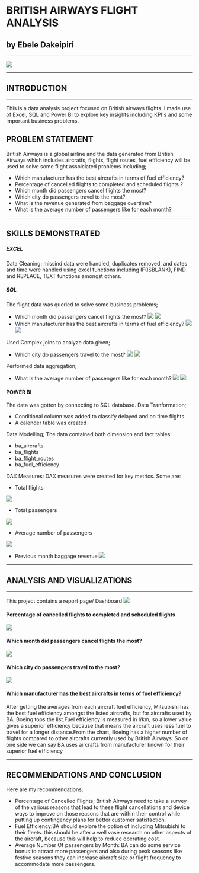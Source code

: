 # BRITISH AIRWAYS FLIGHT ANALYSIS
## by Ebele Dakeipiri
___
![](Images/BA_logo.png)
___
## INTRODUCTION
___
This is a data analysis project focused on British airways flights. I made use of Excel, SQL and Power BI to explore key insights including KPI's and some important business problems.
## PROBLEM STATEMENT
British Airways is a global airline and the data generated from British Airways which includes aircratfs, flights, flight routes, fuel efficiency will be used to solve some flight assoiciated problems including;
* Which manufacturer has the best aircrafts in terms of fuel efficiency?
* Percentage of cancelled flights to completed and scheduled flights ?
* Which month did passengers cancel flights the most?
* Which city do passengers travel to the most?
* What is the revenue generated from baggage overtime?
* What is the average number of passengers like for each month?
___
## SKILLS DEMONSTRATED
##### EXCEL 
Data Cleaning: missind data were handled, duplicates removed, and dates and time were handled using excel functions including IF(ISBLANK), FIND and REPLACE, TEXT functions amongst others.
##### SQL 
The flight data was queried to solve some business problems;
* Which month did passengers cancel flights the most?
![](Images/cancelled_flights.png)
![](Images/cancelled_flightsR.png)
* Which manufacturer has the best aircrafts in terms of fuel efficiency?
![](Images/best_fuel_efficiency.png)
![](Images/best_fuel_effiR.png)

Used Complex joins to analyze data given;
* Which city do passengers travel to the most?
![](Images/city_travelled_most.png)
![](Images/city_travelled_mostR.png)

Performed data aggregation;
* What is the average number of passengers like for each month?
![](Images/avg_pass_by_month.png)
![](Images/avg_passenger_per_mon.png)
#### POWER BI
The data was gotten by connecting to SQL database.
Data Tranformation;
* Conditional column was added to classify delayed and on time flights
* A calender table was created

Data Modelling; The data contained both dimension and fact tables
* ba_aircrafts
* ba_flights
* ba_flight_routes
* ba_fuel_efficiency

DAX Measures; DAX measures were created for key metrics. Some are:
* Total flights
  
![](Images/total_flightsDAX.png)

* Total passengers
  
![](Images/total_passDAX.png) 

* Average number of passengers
  
![](Images/avg_passDAX.png)

* Previous month baggage revenue
![](Images/prev_baggage_rev.png)

___
## ANALYSIS AND VISUALIZATIONS
___
This project contains a report page/ Dashboard
![](Images/BA_Analysis_dashboard.png)
#### Percentage of cancelled flights to completed and scheduled flights 
![](Images/Total_flights_by_status.png)
#### Which month did passengers cancel flights the most?
![](Images/Cancelled_flights_by_month.png)
#### Which city do passengers travel to the most?
![](Images/TOP5_cities_travelled_to.png)
#### Which manufacturer has the best aircrafts in terms of fuel efficiency? 
After getting the averages from each aircraft fuel efficiency, Mitsubishi has the best fuel efficiency amongst the listed aircrafts, but for aircrafts used by BA, Boeing tops the list.Fuel efficiency is measured in l/km, so a lower value gives a superior efficiency because that means the aircraft uses less fuel to travel for a longer distance.From the chart, Boeing has a higher number of flights compared to other aircrafts currently used by British Airways. So on one side we can say BA uses  aircrafts from manufacturer known for their superior fuel efficiency
___
## RECOMMENDATIONS AND CONCLUSION
Here are my recommendations;
* Percentage of Cancelled Flights; British Airways need to take a survey of the various reasons that lead to these flight cancellations and device ways to improve on those reasons that are within their control while putting up contingency plans for better customer satisfaction.
* Fuel Efficiency:BA should  explore the option of including Mitsubishi to their fleets. this should be after a well vase research on other aspects of the aircraft, because this will help to reduce operating cost.
* Average Number Of passengers by Month: BA can do some service bonus to attract more passengers and also during peak seasons like festive seasons they can increase aircraft size or flight frequency to accommodate more passengers.
